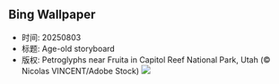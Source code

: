 ## Bing Wallpaper
- 时间: 20250803
- 标题: Age-old storyboard
- 版权: Petroglyphs near Fruita in Capitol Reef National Park, Utah (© Nicolas VINCENT/Adobe Stock)
![](https://cn.bing.com/th?id=OHR.FruitaPetroglyphs_EN-US8712481828_UHD.jpg&rf=LaDigue_UHD.jpg&pid=hp&w=3840&h=2160&rs=1&c=4)
